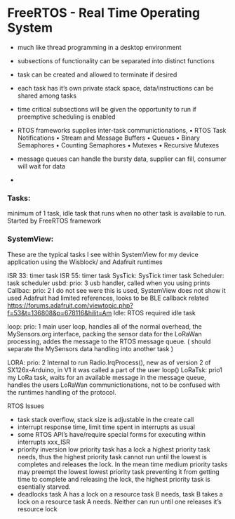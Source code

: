 # FreeRTOS - Real Time Operating System

- much like thread programming in a desktop environment
- subsections of functionality can be separated into distinct functions
- task can be created and allowed to terminate if desired
- each task has it’s own private stack space, data/instructions can be shared among tasks
- time critical subsections will be given the opportunity to run if preemptive scheduling is enabled
- RTOS frameworks supplies inter-task communictionations,
    • RTOS Task Notifications
    • Stream and Message Buffers
    • Queues
    • Binary Semaphores
    • Counting Semaphores
    • Mutexes
    • Recursive Mutexes

- message queues can handle the bursty data, supplier can fill, consumer will wait for data
-

### Tasks:
 minimum of 1 task, idle task that runs when no other task is available to run. Started by FreeRTOS framework
 

### SystemView: 
These are the typical tasks I see within SystemView for my device application using the Wisblock/ and Adafruit runtimes

 ISR 33:   timer task
 ISR 55:   timer task
 SysTick:  SysTick timer task
 Scheduler:   task scheduler
 usbd:  prio: 3  usb handler, called when you using prints
 Callbac: prio: 2 I do not see were this is used, SystemView does not show it used
         Adafruit had limited references, looks to be BLE callback related         https://forums.adafruit.com/viewtopic.php?f=53&t=136808&p=678116&hilit=Am
 Idle:    RTOS required idle task

loop:  prio:  1  main user loop, handles all of the normal overhead, the MySensors.org interface,
 packing the sensor data for the LoRaWan processing, addes the message to the RTOS message queue. ( should separate the MySensors data handling into another task )

 LORA: prio: 2  Internal to run Radio.IrqProcess(), new as of  version 2 of SX126x-Arduino,
                           in V1 it was called a part of the user loop()
 LoRaTsk: prio1   my LoRa task, waits for an available message in the message queue, handles the users LoRaWan communictionations, not to be confused with the runtimes handling of the protocol.

RTOS Issues
- task stack overflow, stack size is adjustable in the create call
- interrupt response time, limit time spent in interrupts as usual
- some RTOS API’s have/require special forms for executing within interrupts  xxx_ISR
- priority inversion low priority task has a lock a highest priority task needs, thus the highest priority task cannot run until the lowest is completes and releases the lock.
 In the mean time medium priority tasks may preempt the lowest lowest priority task preventing it from getting time to complete and releasing the lock,  the highest priority task is esentially starved.
- deadlocks  task A has a lock on a resource task B needs, task B takes a lock on a resource task A needs. Neither can run until one releases it’s resource lock

